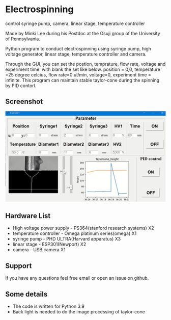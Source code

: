 # Electrospinning
control syringe pump, camera, linear stage, temperature controller

Made by Minki Lee during his Postdoc at the Osuji group of the University of Pennsylvania.

Python program to conduct electrospinning using syringe pump, high voltage generator, linear stage, temperature controller and camera.  

Through the GUI, you can set the postion, temprature, flow rate, voltage and experiment time.
with blank the set like below.
position = 0,0, temperature =25 degree celcius, flow rate=0 ul/min, voltage=0, experiment time = infinite.
This program can maintain stable taylor-cone during the spinning by PID contorl.

## Screenshot
![](gui.jpg)

## Hardware List
* High voltage power supply - PS364(stanford research systems) X2
* temperature controller - Omega platinum series(omega) X1
* syringe pump - PHD ULTRA(Harvard apparatus) X3
* linear stage - ESP301(Newport) X2
* camera - USB camera X1

## Support
If you have any questions feel free email or open an issue on github.


## Some details
* The code is written for Python 3.9
* Back light is needed to do the image processing of taylor-cone

